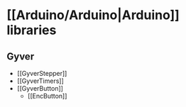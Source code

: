 # [[Arduino/Arduino|Arduino]] libraries

## Gyver

- [[GyverStepper]]
- [[GyverTimers]]
- [[GyverButton]]
	- [[EncButton]]

